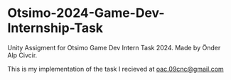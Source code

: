 # Otsimo-2024-Game-Dev-Internship-Task
Unity Assigment for Otsimo Game Dev Intern Task 2024. Made by Önder Alp Civcir.

This is my implementation of the task I recieved at oac.09cnc@gmail.com
